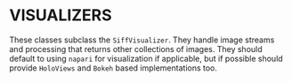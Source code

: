 # VISUALIZERS

These classes subclass the `SiffVisualizer`. They handle image streams
and processing that returns other collections of images. They should
default to using `napari` for visualization if applicable, but if possible should
provide `HoloViews` and `Bokeh` based implementations too.